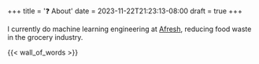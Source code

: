 +++
title = '❓ About'
date = 2023-11-22T21:23:13-08:00
draft = true
+++

I currently do machine learning engineering at [Afresh](https://www.afresh.com/), reducing food waste in the grocery industry. 

{{< wall_of_words >}}
